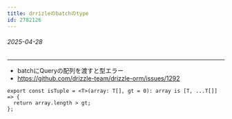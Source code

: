 ```yaml
---
title: drrizleのbatchのtype
id: 2782126
---
```


###### 2025-04-28

---

- batchにQueryの配列を渡すと型エラー
- https://github.com/drizzle-team/drizzle-orm/issues/1292

```
export const isTuple = <T>(array: T[], gt = 0): array is [T, ...T[]] => {
  return array.length > gt;
};
```
